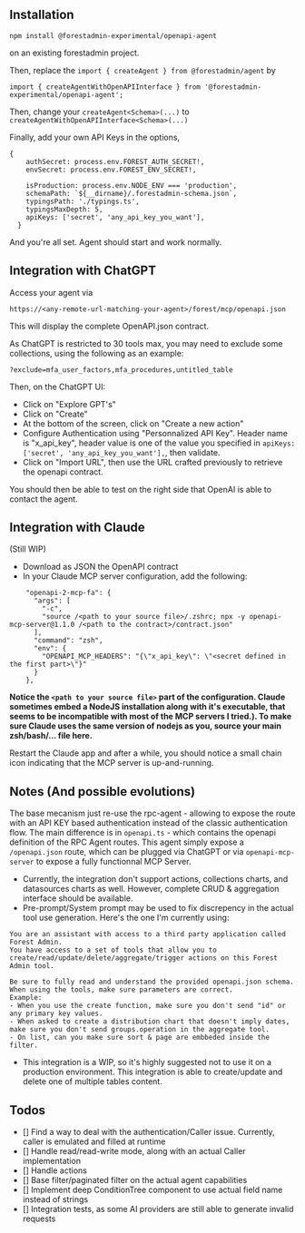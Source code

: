 ## Installation

```
npm install @forestadmin-experimental/openapi-agent
```
on an existing forestadmin project.

Then, replace the `import { createAgent } from @forestadmin/agent`  by

```
import { createAgentWithOpenAPIInterface } from '@forestadmin-experimental/openapi-agent';
```

Then, change your `createAgent<Schema>(...)` to `createAgentWithOpenAPIInterface<Schema>(...)`

Finally, add your own API Keys in the options,

```
{
    authSecret: process.env.FOREST_AUTH_SECRET!,
    envSecret: process.env.FOREST_ENV_SECRET!,

    isProduction: process.env.NODE_ENV === 'production',
    schemaPath: `${__dirname}/.forestadmin-schema.json`,
    typingsPath: './typings.ts',
    typingsMaxDepth: 5,
    apiKeys: ['secret', 'any_api_key_you_want'],
  }
```

And you're all set. Agent should start and work normally.

## Integration with ChatGPT

Access your agent via

`https://<any-remote-url-matching-your-agent>/forest/mcp/openapi.json`

This will display the complete OpenAPI.json contract.

As ChatGPT is restricted to 30 tools max, you may need to exclude some collections, using the following as an example:

`?exclude=mfa_user_factors,mfa_procedures,untitled_table`

Then, on the ChatGPT UI:

- Click on "Explore GPT's"
- Click on "Create" 
- At the bottom of the screen, click on "Create a new action"
- Configure Authentication using "Personnalized API Key". Header name is "x_api_key", header value is one of the value you specified in `apiKeys: ['secret', 'any_api_key_you_want'],`, then validate.
- Click on "Import URL", then use the URL crafted previously to retrieve the openapi contract.

You should then be able to test on the right side that OpenAI is able to contact the agent.

## Integration with Claude

(Still WIP)

- Download as JSON the OpenAPI contract
- In your Claude MCP server configuration, add the following:
```
    "openapi-2-mcp-fa": {
      "args": [
        "-c",
        "source /<path to your source file>/.zshrc; npx -y openapi-mcp-server@1.1.0 /<path to the contract>/contract.json"
      ],
      "command": "zsh",
      "env": {
        "OPENAPI_MCP_HEADERS": "{\"x_api_key\": \"<secret defined in the first part>\"}"
      }
    },
```

**Notice the `<path to your source file>` part of the configuration. Claude sometimes embed a NodeJS installation along with it's executable, that seems to be incompatible with most of the MCP servers I tried.). To make sure Claude uses the same version of nodejs as you, source your main zsh/bash/... file here.**

Restart the Claude app and after a while, you should notice a small chain icon indicating that the MCP server is up-and-running.

## Notes (And possible evolutions)

The base mecanism just re-use the rpc-agent - allowing to expose the route with an API KEY based authentication instead of the classic authentication flow. The main difference is in `openapi.ts` - which contains the openapi definition of the RPC Agent routes.
This agent simply expose a `/openapi.json` route, which can be plugged via ChatGPT or via `openapi-mcp-server` to expose a fully functionnal MCP Server.

- Currently, the integration don't support actions, collections charts, and datasources charts as well. However, complete CRUD & aggregation interface should be available.
- Pre-prompt/System prompt may be used to fix discrepency in the actual tool use generation. Here's the one I'm currently using:
```
You are an assistant with access to a third party application called Forest Admin.
You have access to a set of tools that allow you to create/read/update/delete/aggregate/trigger actions on this Forest Admin tool.

Be sure to fully read and understand the provided openapi.json schema.
When using the tools, make sure parameters are correct.
Example:
- When you use the create function, make sure you don't send "id" or any primary key values.
- When asked to create a distribution chart that doesn't imply dates, make sure you don't send groups.operation in the aggregate tool.
- On list, can you make sure sort & page are embbeded inside the filter.
```
- This integration is a WIP, so it's highly suggested not to use it on a production environment. This integration is able to create/update and delete one of multiple tables content.

## Todos

- [] Find a way to deal with the authentication/Caller issue. Currently, caller is emulated and filled at runtime
- [] Handle read/read-write mode, along with an actual Caller implementation
- [] Handle actions
- [] Base filter/paginated filter on the actual agent capabilities
- [] Implement deep ConditionTree component to use actual field name instead of strings
- [] Integration tests, as some AI providers are still able to generate invalid requests